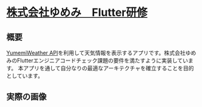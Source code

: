 # [株式会社ゆめみ　Flutter研修](https://github.com/yumemi-inc/flutter-training-template)

## 概要
[YumemiWeather API](https://yumemi-inc.github.io/flutter-training-template/)を利用して天気情報を表示するアプリです。株式会社ゆめみのFlutterエンジニアコードチェック課題の要件を満たすように実装しています。
本アプリを通して自分なりの最適なアーキテクチャを確立することを目的としています。

## 実際の画像

